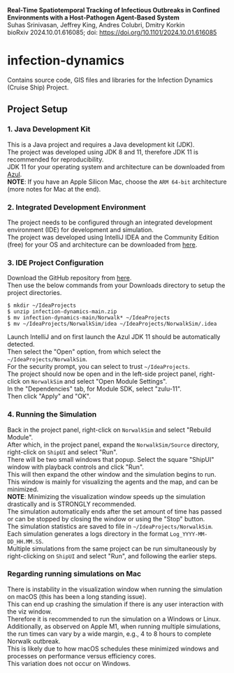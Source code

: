 **Real-Time Spatiotemporal Tracking of Infectious Outbreaks in Confined Environments with a Host-Pathogen Agent-Based System**  
Suhas Srinivasan, Jeffrey King, Andres Colubri, Dmitry Korkin  
bioRxiv 2024.10.01.616085; doi: https://doi.org/10.1101/2024.10.01.616085

# infection-dynamics
Contains source code, GIS files and libraries for the Infection Dynamics (Cruise Ship) Project.

## Project Setup
### 1. Java Development Kit
This is a Java project and requires a Java development kit (JDK).   
The project was developed using JDK 8 and 11, therefore JDK 11 is recommended for reproducibility.  
JDK 11 for your operating system and architecture can be downloaded from [Azul](https://www.azul.com/downloads/?version=java-11-lts&package=jdk#zulu).  
**NOTE**: If you have an Apple Silicon Mac, choose the `ARM 64-bit` architecture (more notes for Mac at the end).

### 2. Integrated Development Environment
The project needs to be configured through an integrated development environment (IDE) for development and simulation.  
The project was developed using IntelliJ IDEA and the Community Edition (free) for your OS and architecture can be downloaded from [here](https://www.jetbrains.com/idea/download/).  

### 3. IDE Project Configuration 
Download the GitHub repository from [here](https://github.com/KorkinLab/infection-dynamics/archive/refs/heads/main.zip).  
Then use the below commands from your Downloads directory to setup the project directories.
```
$ mkdir ~/IdeaProjects
$ unzip infection-dynamics-main.zip
$ mv infection-dynamics-main/Norwalk* ~/IdeaProjects
$ mv ~/IdeaProjects/NorwalkSim/idea ~/IdeaProjects/NorwalkSim/.idea
```
Launch IntelliJ and on first launch the Azul JDK 11 should be automatically detected.  
Then select the "Open" option, from which select the `~/IdeaProjects/NorwalkSim`.  
For the security prompt, you can select to trust `~/IdeaProjects`.  
The project should now be open and in the left-side project panel, right-click on `NorwalkSim` and select "Open Module Settings".  
In the "Dependencies" tab, for Module SDK, select "zulu-11".  
Then click "Apply" and "OK".  

### 4. Running the Simulation
Back in the project panel, right-click on `NorwalkSim` and select "Rebuild Module".  
After which, in the project panel, expand the `NorwalkSim/Source` directory, right-click on `ShipUI` and select "Run".  
There will be two small windows that popup. Select the square "ShipUI" window with playback controls and click "Run".  
This will then expand the other window and the simulation begins to run.  
This window is mainly for visualizing the agents and the map, and can be minimized.  
**NOTE**: Minimizing the visualization window speeds up the simulation drastically and is STRONGLY recommended.  
The simulation automatically ends after the set amount of time has passed or can be stopped by closing the window or using the "Stop" button.  
The simulation statistics are saved to file in `~/IdeaProjects/NorwalkSim`.  
Each simulation generates a logs directory in the format `Log_YYYY-MM-DD_HH.MM.SS`.  
Multiple simulations from the same project can be run simultaneously by right-clicking on `ShipUI` and select "Run", and following the earlier steps.

### Regarding running simulations on Mac
There is instability in the visualization window when running the simulation on macOS (this has been a long standing issue).  
This can end up crashing the simulation if there is any user interaction with the viz window.  
Therefore it is recommended to run the simulation on a Windows or Linux.  
Additionally, as observed on Apple M1, when running multiple simulations, the run times can vary by a wide margin, e.g., 4 to 8 hours to complete Norwalk outbreak.  
This is likely due to how macOS schedules these minimized windows and processes on performance versus efficiency cores.  
This variation does not occur on Windows.  
